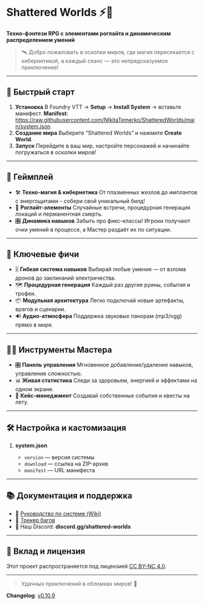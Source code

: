 # Shattered Worlds ⚡️🌌

**Техно-фэнтези RPG с элементами роглайта и динамическим распределением умений**

> 🛰️ Добро пожаловать в осколки миров, где магия пересекается с кибернетикой, а каждый сеанс — это непредсказуемое приключение!

---

## 🚀 Быстрый старт

1. **Установка**
   В Foundry VTT → **Setup** → **Install System** → вставьте манифест.
   **Manifest**: https://raw.githubusercontent.com/NIkitaTemerko/ShatteredWorlds/main/system.json
2. **Создание мира**
   Выберите “Shattered Worlds” и нажмите **Create World**.
3. **Запуск**
   Перейдите в ваш мир, настройте персонажей и начинайте погружаться в осколки миров!

---

## 🎲 Геймплей

* 🛠 **Техно-магия & кибернетика**
  От плазменных жезлов до имплантов с энергощитами – собери свой уникальный билд!
* 🔄 **Роглайт-элементы**
  Случайные встречи, процедурная генерация локаций и перманентная смерть.
* 🎛 **Динамика навыков**
  Забыть про фикс-классы! Игроки получают очки умений в процессе, а Мастер раздаёт их по ситуации.

---

## 🌟 Ключевые фичи

* 🎚 **Гибкая система навыков**
  Выбирай любые умения — от взлома дронов до заклинаний электричества.
* 🗺 **Процедурная генерация**
  Каждый раз другие руины, события и трофеи.
* 📦 **Модульная архитектура**
  Легко подключай новые артефакты, врагов и сценарии.
* 🔊 **Аудио-атмосфера**
  Поддержка звуковых панорам (mp3/ogg) прямо в мире.

---

## 🧙‍♂️ Инструменты Мастера

* 🎛 **Панель управления**
  Мгновенное добавление/удаление навыков, управление сложностью.
* 📊 **Живая статистика**
  Следи за здоровьем, энергией и эффектами на одном экране.
* 📝 **Кейс-менеджмент**
  Создавай собственные события и квесты на лету.

---

## 🛠 Настройка и кастомизация

1. **system.json**

   * `version` — версия системы
   * `download` — ссылка на ZIP-архив
   * `manifest` — URL манифеста

---

## 📚 Документация и поддержка

* 📖 [Руководство по системе (Wiki)](https://github.com/NIkitaTemerko/ShatteredWorlds/wiki)
* 🐞 [Трекер багов](https://github.com/NIkitaTemerko/ShatteredWorlds/issues)
* 💬 Наш Discord: **discord.gg/shattered-worlds**

---

## 🤝 Вклад и лицензия

Этот проект распространяется под лицензией
[CC BY-NC 4.0](https://creativecommons.org/licenses/by-nc/4.0/).

---

> Удачных приключений в обломках миров! 🚀

<!-- manifest-start -->
**Changelog**: [v0.10.9](https://github.com/NIkitaTemerko/ShatteredWorlds/releases/tag/v0.10.9)
<!-- manifest-end -->
